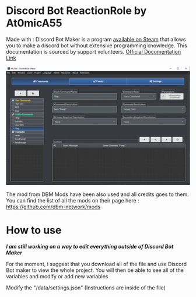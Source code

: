 # Discord Bot ReactionRole by At0micA55

Made with :
Discord Bot Maker is a program [available on Steam](https://store.steampowered.com/app/682130/Discord_Bot_Maker/) that allows you to make a discord bot without extensive programming knowledge. This documentation is sourced by support volunteers. 
[Official Documentation Link](https://dbotmaker.io/documentation)

![](https://raw.githubusercontent.com/Silversunset01/dbm/master/screenshots/maindbm.PNG)

The mod from DBM Mods have been also used and all credits goes to them.
You can find the list of all the mods on their page here : https://github.com/dbm-network/mods

# How to use

**___I am still working on a way to edit everything outside of Discord Bot Maker___**

For the moment, i suggest that you download all of the file and use Discord Bot maker to view the whole project. You will then be able to see all of the variables and modify or add new variables

Modify the "/data/settings.json" (Instructions are inside of the file)
